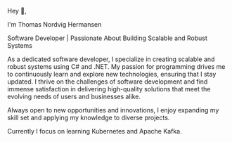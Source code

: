Hey  👋,

I'm Thomas Nordvig Hermansen

Software Developer | Passionate About Building Scalable and Robust Systems

As a dedicated software developer, I specialize in creating scalable and robust systems using C# and .NET. My passion for programming drives me to continuously learn and explore new technologies, ensuring that I stay updated. I thrive on the challenges of software development and find immense satisfaction in delivering high-quality solutions that meet the evolving needs of users and businesses alike.

Always open to new opportunities and innovations, I enjoy expanding my skill set and applying my knowledge to diverse projects.

Currently I focus on learning Kubernetes and Apache Kafka.
